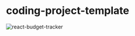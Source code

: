 # coding-project-template
![react-budget-tracker](https://github.com/Yogeshchitampalle/ejtos-react_budget_app/assets/86973304/f087d6d4-dc76-4045-b113-dce944ad6939)
